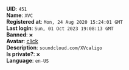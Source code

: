 **UID**: `451`  
**Name**: `XVC`  
**Registered at**: `Mon, 24 Aug 2020 15:24:01 GMT`  
**Last login**: `Sun, 01 Oct 2023 19:08:13 GMT`  
**Banned**: `❌`  
**Avatar**: [click](/avatars/3d210b5b-60f7-4931-8b92-00c0da1cd068.png)  
**Description**: ```soundcloud.com/XVcaligo```  
**Is private?**: `❌`  
**Language**: `en-US`